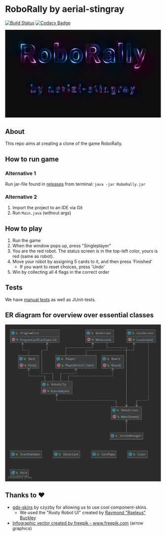 # RoboRally by aerial-stingray

[![Build Status](https://travis-ci.com/inf112-v20/aerial-stingray.svg?branch=master)](https://travis-ci.com/inf112-v20/aerial-stingray)
[![Codacy Badge](https://api.codacy.com/project/badge/Grade/acbf5adc4c1c42cb8de04e287e2c93e8)](https://app.codacy.com/gh/inf112-v20/aerial-stingray/dashboard)

![Logo](assets/logo.png)

## About
This repo aims at creating a clone of the game RoboRally.

## How to run game
### Alternative 1
Run jar-file found in [releases](https://github.com/inf112-v20/aerial-stingray/releases) from terminal: `java -jar RoboRally.jar`

### Alternative 2
1. Import the project to an IDE via Git
2. Run `Main.java` (without args)

## How to play
1. Run the game
2. When the window pops up, press "Singleplayer"
3. You are the red robot. The status screen is in the top-left color, yours is red (same as robot).
4. Move your robot by assigning 5 cards to it, and then press 'Finished'
    * If you want to reset choices, press 'Undo'
5. Win by collecting all 4 flags in the correct order

## Tests
We have [manual tests](Deliverables/ManualTests.md) as well as JUnit-tests.

## ER diagram for overview over essential classes
![ER](Deliverables/Overview_Classes.png)

## Thanks to :heart:
* [gdx-skins](https://github.com/czyzby/gdx-skins) by czyzby for allowing us to use cool component-skins.
    * We used the "Rusty Robot UI" created by [Raymond "Raeleus" Buckley](https://ray3k.wordpress.com/software/skin-composer-for-libgdx/)
* <a href="https://www.freepik.com/free-photos-vectors/infographic">Infographic vector created by freepik - www.freepik.com</a> (arrow graphics)
